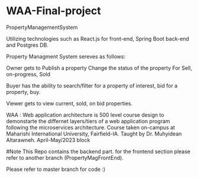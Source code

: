 # WAA-Final-project
PropertyManagementSystem 


Utilizing technologies such as React.js for front-end, Spring Boot back-end and Postgres DB.

Property Managment System sereves as follows:

Owner gets to Publish a property
Change the status of the property For Sell, on-progress, Sold


Buyer has the ability to search/filter for a property of interest,
bid for a property, buy.


Viewer gets to view current, sold, on bid properties.

WAA : Web application architecture is 500 level course design to demonstarte the differnet layers/tiers of a web application program following the microservices architecture.
Course taken on-campus at Maharishi International University, Fairfield-IA.
Taught by Dr. Muhyidean Altarawneh.
April-May/2023 block

#Note This Repo contains the backend part.
for the frontend section please refer to another branch (PropertyMagFrontEnd).

Please refer to master branch for code :)
